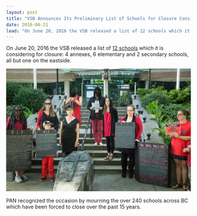 ```yaml
---
layout: post
title: "VSB Announces Its Preliminary List of Schools for Closure Consideration. PAN Mourns."
date: 2016-06-21
lead: "On June 20, 2016 the VSB released a list of 12 schools which it is considering for closure: 4 annexes, 6 elementary and 2 secondary schools, all but one on the eastside."
---
```


On June 20, 2016 the VSB released a list of [12 schools](https://www.vsb.bc.ca/district-news/vsb-releases-preliminary-list-schools-might-be-considered-closure) which it is considering for closure: 4 annexes, 6 elementary and 2 secondary schools, all but one on the eastside.

![Mourning the closure of 12 schools at the VSB](/images/1308696_orig.jpeg)

PAN recognized the occasion by mourning the over 240 schools across BC which have been forced to close over the past 15 years.